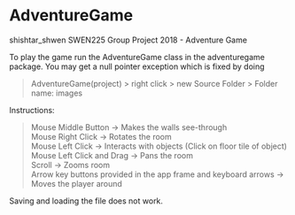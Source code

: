 # AdventureGame

shishtar_shwen SWEN225 Group Project 2018 - Adventure Game

To play the game run the AdventureGame class in the adventuregame package. You 
may get a null pointer exception which is fixed by doing 
> AdventureGame(project) > right click > new Source Folder > Folder name: images

Instructions:
> Mouse Middle Button -> Makes the walls see-through  
> Mouse Right Click -> Rotates the room  
> Mouse Left Click -> Interacts with objects (Click on floor tile of object)  
> Mouse Left Click and Drag -> Pans the room   
> Scroll -> Zooms room  
> Arrow key buttons provided in the app frame and keyboard arrows -> Moves the player around  

Saving and loading the file does not work.


